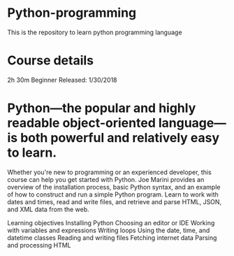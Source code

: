 # Python-programming
This is the repository to learn python programming language

# Course details
2h 30m  Beginner  Released: 1/30/2018

# Python—the popular and highly readable object-oriented language—is both powerful and relatively easy to learn. 

Whether you're new to programming or an experienced developer, this course can help you get started with Python. Joe Marini provides an overview of the installation process, basic Python syntax, and an example of how to construct and run a simple Python program. Learn to work with dates and times, read and write files, and retrieve and parse HTML, JSON, and XML data from the web.

Learning objectives
Installing Python
Choosing an editor or IDE
Working with variables and expressions
Writing loops
Using the date, time, and datetime classes
Reading and writing files
Fetching internet data
Parsing and processing HTML
